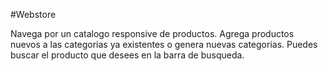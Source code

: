 #Webstore

Navega por un catalogo responsive de productos. Agrega productos nuevos a las categorias ya existentes o genera nuevas categorias. Puedes buscar el producto que desees en la barra de busqueda.
